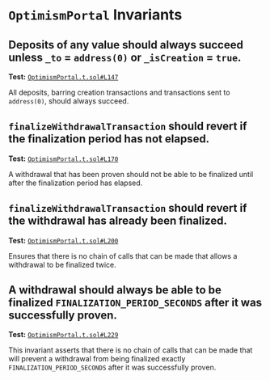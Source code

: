 # `OptimismPortal` Invariants

## Deposits of any value should always succeed unless `_to` = `address(0)` or `_isCreation` = `true`.
**Test:** [`OptimismPortal.t.sol#L147`](../contracts/test/invariants/OptimismPortal.t.sol#L147)

All deposits, barring creation transactions and transactions sent to `address(0)`, should always succeed. 

## `finalizeWithdrawalTransaction` should revert if the finalization period has not elapsed.
**Test:** [`OptimismPortal.t.sol#L170`](../contracts/test/invariants/OptimismPortal.t.sol#L170)

A withdrawal that has been proven should not be able to be finalized until after the finalization period has elapsed. 

## `finalizeWithdrawalTransaction` should revert if the withdrawal has already been finalized.
**Test:** [`OptimismPortal.t.sol#L200`](../contracts/test/invariants/OptimismPortal.t.sol#L200)

Ensures that there is no chain of calls that can be made that allows a withdrawal to be finalized twice. 

## A withdrawal should **always** be able to be finalized `FINALIZATION_PERIOD_SECONDS` after it was successfully proven.
**Test:** [`OptimismPortal.t.sol#L229`](../contracts/test/invariants/OptimismPortal.t.sol#L229)

This invariant asserts that there is no chain of calls that can be made that will prevent a withdrawal from being finalized exactly `FINALIZATION_PERIOD_SECONDS` after it was successfully proven. 